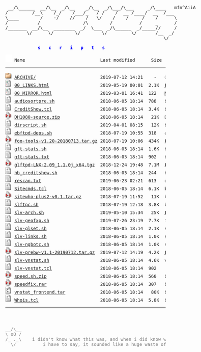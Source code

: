 <html>
  
<head>
  <link rel="shortcut icon" href="favicon.ico?v=2" type="image/x-icon" />
  <link rel="stylesheet" href="/assets/css/style.css" />
</head>
<body>
<div style="width: 600px; margin: 0 auto; margin-top: 20px;"><pre>
<!-- ``` -->
 __/\______  __/\__  _/\__    _/\__  _/\___/\___     _/\____   mfn^AiiA
/         /__\    /_/    /___/_   / /    /  __ /____/  __  /___
\____        /    -/    //    /   \/    /    /     /    /      \
/           /                /\        /          /     _      /
/_______  __/\__  ________  _/  \___  _/\______  _/_____//     /
        \/      \/        \/        \/         \/       /__  _/
                                                           \/
<!-- ``` --></pre></div>
<div style="width: 300px; margin:0 auto; margin-bottom: 10px; color: Blue">
<pre><b>s   c   r   i   p   t   s</b></pre></div>
<pre><img src="/assets/icons/blank.gif" alt="Icon "> Name                            Last modified      Size  Description<hr><img src="/assets/icons/folder.gif" alt="[DIR]"> <a href="ARCHIVE/">ARCHIVE/</a>                        2019-07-12 14:21    -   <font color='Gray'>OLD: archived scripts</font>
<img src="/assets/icons/layout.gif" alt="[TXT]"> <a href="00_LINKS.html">00_LINKS.html</a>                   2019-05-19 00:01  2.1K  <b><a href='00_LINKS.html'>LINKS</a></b> to other websites containing scripts etc
<img src="/assets/icons/layout.gif" alt="[TXT]"> <a href="00_MIRROR.html">00_MIRROR.html</a>                  2019-03-01 16:41  122   <b><a href='00_MIRROR.html'>MIRROR</a></b> of these files at github
<img src="/assets/icons/script.gif" alt="[TXT]"> <a href="audiosortpre.sh">audiosortpre.sh</a>                 2018-06-05 18:14  788   by slv - little wrapper cscript for audiosorting after pre
<img src="/assets/icons/script.gif" alt="[TXT]"> <a href="CreditShow.tcl">CreditShow.tcl</a>                  2018-06-05 18:14  3.4K  by <b>Holybull</b>, slv - !credits plugin for ngBot. uses hb_creditshow.sh
<img src="/assets/icons/compressed.gif" alt="[   ]"> <a href="DH1080-source.zip">DH1080-source.zip</a>               2018-06-05 18:14   21K  DH1080_tcl from fish.secure.la (mirror)
<img src="/assets/icons/script.gif" alt="[TXT]"> <a href="dirscript.sh">dirscript.sh</a>                    2019-04-01 08:15   12K  by <b>Jehsom</b>, slv - updated version of mp3 dirscript
<img src="/assets/icons/script.gif" alt="[TXT]"> <a href="ebftpd-deps.sh">ebftpd-deps.sh</a>                  2018-07-19 10:55  318   apt install pkgs for ebftpd
<img src="/assets/icons/compressed.gif" alt="[   ]"> <a href="foo-tools-v1.20-20180713.tar.gz">foo-tools-v1.20-20180713.tar.gz</a> 2018-07-19 10:06  434K  <a href='https://github.com/silv3rr/foo-tools'><b>LATEST:</b> git</a> | fixed/updated foo-tools, incl foopre+mp3genre (<b>tanesha</b>, <a href='https://github.com/silv3rr/foo-tools/graphs/contributors'>1</a>, <a href='https://github.com/glftpd/foo-tools/graphs/contributors'>2</a>)
<img src="/assets/icons/script.gif" alt="[TXT]"> <a href="gft-stats.sh">gft-stats.sh</a>                    2018-06-05 18:14  1.6K  by <b>gft</b> - custom wk/mn/alup stats, exclude users/groups
<img src="/assets/icons/text.gif" alt="[TXT]"> <a href="gft-stats.txt">gft-stats.txt</a>                   2018-06-05 18:14  902   by <b>gft</b> - goes with gft-stats.sh, add these to glftpd.conf
<img src="/assets/icons/compressed.gif" alt="[   ]"> <a href="glftpd-LNX-2.09_1.1.0j_x64.tgz">glftpd-LNX-2.09_1.1.0j_x64.tgz</a>  2018-12-24 19:48  7.1M  <a href='https://glftpd.io'><b>LATEST:</b></a> glftpd 2.09 linux x64 (mirror) | <a href='#' onClick="window.prompt('SHA512:', '84833593ecf032ae968e530b33a7a884d9da861f86440db36d04086322b27c2a71d63e3f618485fb366cc370d428e1bedc223ee52cf36c3a220358778861e717')">show sha512</a>
<img src="/assets/icons/script.gif" alt="[TXT]"> <a href="hb_creditshow.sh">hb_creditshow.sh</a>                2018-06-05 18:14  244   by <b>Holybull</b>, goes with CreditShow.tcl
<img src="/assets/icons/text.gif" alt="[TXT]"> <a href="rescan.txt">rescan.txt</a>                      2019-06-23 02:21  613   oneliners for pzs-ng rescan | <a href='rescan'>download rescan</a>
<img src="/assets/icons/script.gif" alt="[TXT]"> <a href="Sitecmds.tcl">Sitecmds.tcl</a>                    2018-06-05 18:14  6.1K  <b>by comp</b>, slv - !site plugin updated to work with ngBot
<img src="/assets/icons/compressed.gif" alt="[   ]"> <a href="sitewho-plus2-v0.1.tar.gz">sitewho-plus2-v0.1.tar.gz</a>       2018-07-19 11:52   11K  by slv - sitewho+2: modded version with user ip/geoip2 country in raw output
<img src="/assets/icons/script.gif" alt="[TXT]"> <a href="slftpc.sh">slftpc.sh</a>                       2018-07-19 12:18  3.8K  by slv - slftp-cleaner - keeps slFtp dir nice and clean, most useful in cron
<img src="/assets/icons/script.gif" alt="[TXT]"> <a href="slv-arch.sh">slv-arch.sh</a>                     2019-05-10 15:34   25K  <a href='https://github.com/silv3rr/slv-arch'><b>LATEST:</b> git</a> | archiver: moves releases, creates daydirs and tv/season dirs
<img src="/assets/icons/script.gif" alt="[TXT]"> <a href="slv-geofxp.sh">slv-geofxp.sh</a>                   2019-07-26 23:19  7.7K  fxpscript to allow/deny country code(s) using geoip2
<img src="/assets/icons/script.gif" alt="[TXT]"> <a href="slv-glset.sh">slv-glset.sh</a>                    2018-06-05 18:14  2.1K  sets gldir for files in bin/sources and sets maxdirlogsize
<img src="/assets/icons/script.gif" alt="[TXT]"> <a href="slv-links.sh">slv-links.sh</a>                    2018-06-05 18:14  1.0K  searches daydirs (0day/pda/mp3/mv) for matching dirs to create symlinks
<img src="/assets/icons/script.gif" alt="[TXT]"> <a href="slv-ngbotc.sh">slv-ngbotc.sh</a>                   2018-06-05 18:14  1.0K  small script to check ngBot changes, use before updating
<img src="/assets/icons/compressed.gif" alt="[   ]"> <a href="slv-prebw-v1.1-20190712.tar.gz">slv-prebw-v1.1-20190712.tar.gz</a>  2019-07-12 14:19  4.2K  <a href='https://github.com/silv3rr/slv-prebw'><b>LATEST:</b> git</a> | pzs-ng dZBot/ngbot plugin to show bw after pre
<img src="/assets/icons/script.gif" alt="[TXT]"> <a href="slv-vnstat.sh">slv-vnstat.sh</a>                   2018-06-05 18:14  4.6K  vnstat wrapper for multiple interfaces? i dont even...
<img src="/assets/icons/script.gif" alt="[TXT]"> <a href="slv-vnstat.tcl">slv-vnstat.tcl</a>                  2018-06-05 18:14  902   !vnstat trigger
<img src="/assets/icons/compressed.gif" alt="[   ]"> <a href="speed.sh.zip">speed.sh.zip</a>                    2018-06-05 18:14  560   by <b>Unknown</b> - speed.sh: tweak tcp settings (gbit), with backup
<img src="/assets/icons/compressed.gif" alt="[   ]"> <a href="speedfix.rar">speedfix.rar</a>                    2018-06-05 18:14  307   by <b>Unknown</b> - speedfix.nfo: uses lower buffer sizes than speed.sh, doesnt backup
<img src="/assets/icons/tar.gif" alt="[   ]"> <a href="vnstat_frontend.tar">vnstat_frontend.tar</a>             2018-06-05 18:14   80K  by <b>Nom</b> - use with http://humdi.net/vnstat
<img src="/assets/icons/script.gif" alt="[TXT]"> <a href="Whois.tcl">Whois.tcl</a>                       2018-06-05 18:14  5.8K  by <b>comp, E-Liquid</b>, slv - !whois plugin updated to work with ngBot
<hr></pre>
<pre><div style="color: Gray"><div id="lastUpdated" style="display:inline;"></div>
<div style="width: 600px; margin:0 auto;">
__/\__  
\ oO /
/_ ._\    i didn't know what this was, and when i did know what it was,
  \/          i have to say, it sounded like a huge waste of time                           
</div><div style="width: 1200px; margin:0; text-align: right; color: DarkGray;">slv^2014</div></div></pre>
<!-- Matomo Image Tracker--><noscript>
<img src="https://stats.sscripts.ga/piwik/piwik.php?idsite=17&rec=1" style="border:0" alt="" />
</noscript><!-- End Matomo -->
</body></html>
